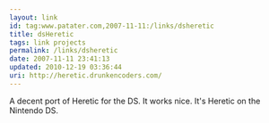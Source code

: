 ```yaml
---
layout: link
id: tag:www.patater.com,2007-11-11:/links/dsheretic
title: dsHeretic
tags: link projects
permalink: /links/dsheretic
date: 2007-11-11 23:41:13
updated: 2010-12-19 03:36:44
uri: http://heretic.drunkencoders.com/
---
```

A decent port of Heretic for the DS. It works nice. It's Heretic on the
Nintendo DS.
